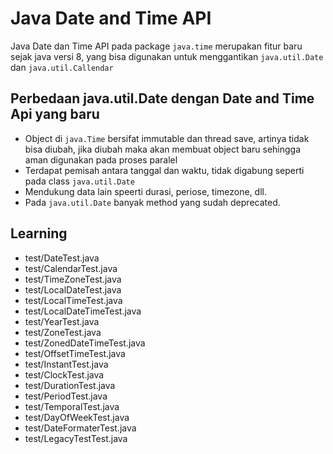 # Java Date and Time API
Java Date dan Time API pada package `java.time` merupakan fitur baru sejak java versi 8, yang bisa digunakan untuk menggantikan `java.util.Date` dan `java.util.Callendar`

## Perbedaan java.util.Date dengan Date and Time Api yang baru
- Object di `java.Time` bersifat immutable dan thread save, artinya tidak bisa diubah, jika diubah maka akan membuat object baru sehingga aman digunakan pada proses paralel
- Terdapat pemisah antara tanggal dan waktu, tidak digabung seperti pada class `java.util.Date`
- Mendukung data lain speerti durasi, periose, timezone, dll.
- Pada `java.util.Date` banyak method yang sudah deprecated.

## Learning
- test/DateTest.java
- test/CalendarTest.java
- test/TimeZoneTest.java
- test/LocalDateTest.java
- test/LocalTimeTest.java
- test/LocalDateTimeTest.java
- test/YearTest.java
- test/ZoneTest.java
- test/ZonedDateTimeTest.java
- test/OffsetTimeTest.java
- test/InstantTest.java
- test/ClockTest.java
- test/DurationTest.java
- test/PeriodTest.java
- test/TemporalTest.java
- test/DayOfWeekTest.java
- test/DateFormaterTest.java
- test/LegacyTestTest.java